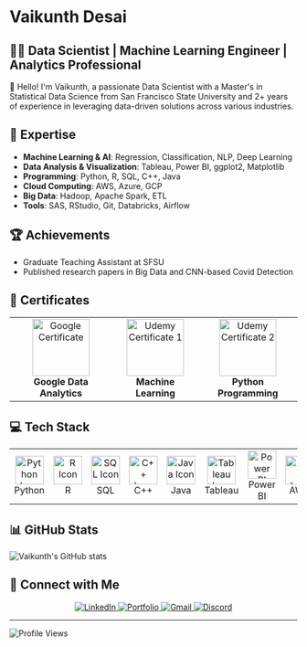 # Vaikunth Desai

## 👨‍💻 Data Scientist | Machine Learning Engineer | Analytics Professional

👋 Hello! I'm Vaikunth, a passionate Data Scientist with a Master's in Statistical Data Science from San Francisco State University and 2+ years of experience in leveraging data-driven solutions across various industries.

## 🚀 Expertise

- **Machine Learning & AI**: Regression, Classification, NLP, Deep Learning
- **Data Analysis & Visualization**: Tableau, Power BI, ggplot2, Matplotlib
- **Programming**: Python, R, SQL, C++, Java
- **Cloud Computing**: AWS, Azure, GCP
- **Big Data**: Hadoop, Apache Spark, ETL
- **Tools**: SAS, RStudio, Git, Databricks, Airflow

## 🏆 Achievements

- Graduate Teaching Assistant at SFSU
- Published research papers in Big Data and CNN-based Covid Detection

## 📜 Certificates

<table align="center">
  <tr>
    <td align="center">
      <a href="https://www.coursera.org/account/accomplishments/specialization/3TIOM9ALGVO7" target="_blank">
        <img src="https://img.icons8.com/color/100/000000/google-logo.png" alt="Google Certificate" width="100" height="100"/>
      </a><br>
      <b>Google Data Analytics</b>
    </td>
    <td align="center">
      <a href="https://www.udemy.com/certificate/UC-86642f64-50da-4b6a-9e92-503c65adc7f8/" target="_blank">
        <img src="https://img.icons8.com/color/100/000000/udemy.png" alt="Udemy Certificate 1" width="100" height="100"/>
      </a><br>
      <b>Machine Learning</b>
    </td>
    <td align="center">
      <a href="https://www.udemy.com/certificate/UC-e55b7465-f323-4543-bb4d-0fb6f827fcfd/" target="_blank">
        <img src="https://img.icons8.com/color/100/000000/udemy.png" alt="Udemy Certificate 2" width="100" height="100"/>
      </a><br>
      <b>Python Programming</b>
    </td>
  </tr>
</table>

## 💻 Tech Stack

<table align="center">
  <tr>
    <td align="center">
      <img src="https://img.icons8.com/?size=50&id=13441&format=png" alt="Python Icon" width="50" height="50"/><br>
      Python
    </td>
    <td align="center">
      <img src="https://img.icons8.com/?size=50&id=CLvQeiwFpit4&format=png" alt="R Icon" width="50" height="50"/><br>
      R
    </td>
    <td align="center">
      <img src="https://img.icons8.com/?size=50&id=13406&format=png" alt="SQL Icon" width="50" height="50"/><br>
      SQL
    </td>
    <td align="center">
      <img src="https://img.icons8.com/?size=50&id=40669&format=png" alt="C++ Icon" width="50" height="50"/><br>
      C++
    </td>
    <td align="center">
      <img src="https://img.icons8.com/?size=50&id=13679&format=png" alt="Java Icon" width="50" height="50"/><br>
      Java
    </td>
    <td align="center">
      <img src="https://img.icons8.com/?size=50&id=9Kvi1p1F0tUo&format=png" alt="Tableau Icon" width="50" height="50"/><br>
      Tableau
    </td>
    <td align="center">
      <img src="https://img.icons8.com/?size=50&id=3sGOUDo9nJ4k&format=png" alt="Power BI Icon" width="50" height="50"/><br>
      Power BI
    </td>
    <td align="center">
      <img src="https://img.icons8.com/?size=50&id=33039&format=png" alt="AWS Icon" width="50" height="50"/><br>
      AWS
    </td>
    <td align="center">
      <img src="https://img.icons8.com/?size=50&id=VLKafOkk3sBX&format=png" alt="Azure Icon" width="50" height "50"/><br> 
      Azure
    </td>
    <td align="center">
      <img src="https://img.icons8.com/?size=50&id=WHRLQdbEXQ16&format=png" alt ="GCP Icon "width =" 50 "height =" 50 "/><br> 
      GCP
    </td>
  </tr>
</table>

## 📊 GitHub Stats

![Vaikunth's GitHub stats](https://github-readme-stats.vercel.app/api?username=vaikunthd&show_icons=true&theme=radical)

## 🤝 Connect with Me

<p align="center">
  <a href="https://www.linkedin.com/in/vaikunth-desai/" target="_blank">
    <img src="https://img.shields.io/badge/-LinkedIn-0077B5?style=flat-square&logo=linkedin&logoColor=white" alt="LinkedIn"/>
  </a>
  <a href="https://www.vaikunthdesai.com/" target="_blank">
    <img src="https://img.shields.io/badge/-Portfolio-000000?style=flat-square&logo=github&logoColor=white" alt="Portfolio"/>
  </a>
  <a href="mailto:vdclassifier@gmail.com" target="_blank">
    <img src="https://img.shields.io/badge/-Gmail-D14836?style=flat-square&logo=gmail&logoColor=white" alt="Gmail"/>
  </a>
  <a href="https://discordapp.com/users/vaikunthdesai_99331" target="_blank">
    <img src="https://img.shields.io/badge/-Discord-7289DA?style=flat-square&logo=discord&logoColor=white" alt="Discord"/>
  </a>
</p>

---

![Profile Views](https://komarev.com/ghpvc/?username=vaikunthd&color=blue)
